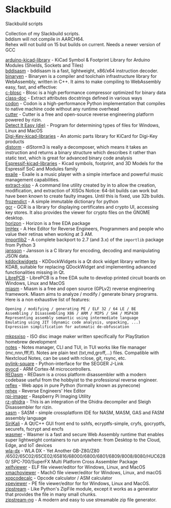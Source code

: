 # Slackbuild
Slackbuild scripts

Collection of my Slackbuild scripts.<br>
bddism will not compile in AARCH64.<br>
Rehex will not build on 15 but builds on current. Needs a newer version of GCC

[arduino-kicad-library](https://github.com/kermitdafrog8/Slackbuild/tree/main/python/arduino-kicad-library) - 
KiCad Symbol & Footprint Library for Arduino Modules (Shields, Sockets and Tiles)<br>
[bddisasm](https://github.com/kermitdafrog8/Slackbuild/tree/main/development/bddisasm) - 
bddisasm is a fast, lightweight, x86/x64 instruction decoder.<br>
[binaryen](https://github.com/kermitdafrog8/Slackbuild/tree/main/development/binaryen) - 
Binaryen is a compiler and toolchain infrastructure library for
WebAssembly, written in C++. It aims to make compiling to WebAssembly
easy, fast, and effective: <br>
[c-blosc](https://github.com/kermitdafrog8/Slackbuild/tree/main/libraries/c-blosc) - 
Blosc is a high performance compressor optimized for binary data<br>
[class-doc](https://github.com/kermitdafrog8/Slackbuild/tree/main/libraries/class-doc) - 
Extract attributes docstrings defined in various ways<br>
[codon](https://github.com/kermitdafrog8/Slackbuild/tree/main/development/codon) - 
Codon is a high-performance Python implementation that compiles to
native machine code without any runtime overhead<br>
[cutter](https://github.com/kermitdafrog8/Slackbuild/tree/main/development/cutter) - 
Cutter is a free and open-source reverse engineering platform powered by
rizin.<br>
[Detect It Easy (die)](https://github.com/kermitdafrog8/Slackbuild/tree/main/development/die) -
Program for determining types of files for Windows, Linux and MacOS<br>
[Digi-Key-kicad-libraries](https://github.com/kermitdafrog8/Slackbuild/tree/main/python/Digi-Key-kicad-libraries) - 
An atomic parts library for KiCard for Digi-Key products<br>
[distorm](https://github.com/kermitdafrog8/Slackbuild/tree/main/development/distorm) - 
diStorm3 is really a decomposer, which means it takes an instruction
and returns a binary structure which describes it rather than static
text, which is great for advanced binary code analysis<br>
[Espressif-kicad-libraries](https://github.com/kermitdafrog8/Slackbuild/tree/main/python/Espressif-kicad-libraries) - 
Kicad symbols, footprint, and 3D Models for the Espressif SoC and Modules family<br>
[exaile](https://github.com/kermitdafrog8/Slackbuild/tree/main/system/exail) - 
Exaile is a music player with a simple interface and powerful music
management capabilities.<br>
[extract-xiso](https://github.com/kermitdafrog8/Slackbuild/tree/main/system/extract-xiso) -
A command line utility created by in to allow the creation,
modification, and extraction of XISOs
Notice: 64-bit builds can work but have been known to create faulty
images. Until this is fixed, use 32b builds.<br>
[frozendict](https://github.com/kermitdafrog8/Slackbuild/tree/main/libraries/frozendict) - 
A simple immutable dictionary for python<br>
[gcr](https://github.com/kermitdafrog8/Slackbuild/tree/main/libraries/gcr) - 
GCR is a library for displaying certificates and crypto UI, accessing
key stores. It also provides the viewer for crypto files on the GNOME
desktop.<br>
[horizon](https://github.com/kermitdafrog8/Slackbuild/tree/main/academic/horizon) - 
Horizon is a free EDA package<br>
[ImHex](https://github.com/kermitdafrog8/Slackbuild/tree/main/development/ImHex) - 
A Hex Editor for Reverse Engineers, Programmers and people who value their
retinas when working at 3 AM.<br>
[importlib2](https://github.com/kermitdafrog8/Slackbuild/tree/main/libraries/importlib2) - 
A complete backport to 2.7 (and 3.x) of the ``importlib`` package from Python 3<br>
[jansson](https://github.com/kermitdafrog8/Slackbuild/tree/main/libraries/jansson) - 
Jansson is a C library for encoding, decoding and manipulating
JSON data.<br>
[kddockwidgets](https://github.com/kermitdafrog8/Slackbuild/tree/main/libraries/kddockwidgets) - 
KDDockWidgets is a Qt dock widget library written by KDAB, suitable for replacing
QDockWidget and implementing advanced functionalities missing in Qt.<br>
[LibrePCB](https://github.com/kermitdafrog8/Slackbuild/tree/main/development/LibrePCB) - 
LibrePCB is a free EDA suite to develop printed circuit boards on
Windows, Linux and MacOS<br>
[miasm](https://github.com/kermitdafrog8/Slackbuild/tree/main/python/miasm) - 
Miasm is a free and open source (GPLv2) reverse engineering framework. Miasm aims to analyze / modify / generate binary programs. Here is a non exhaustive list of features:

    Opening / modifying / generating PE / ELF 32 / 64 LE / BE
    Assembling / Disassembling X86 / ARM / MIPS / SH4 / MSP430
    Representing assembly semantic using intermediate language
    Emulating using JIT (dynamic code analysis, unpacking, ...)
    Expression simplification for automatic de-obfuscation
[mkpsxiso](https://github.com/kermitdafrog8/Slackbuild/tree/main/system/mkpsxiso) - 
ISO disc image maker written specifically for PlayStation homebrew
development<br>
[notes](https://github.com/kermitdafrog8/Slackbuild/tree/main/system/notes) - 
Notes manager, CLI and TUI, in TUI works like file manager
(mc,nnn,fff,lf). Notes are plain text (txt,md,groff,...) files.
Compatible with Nextcloud Notes, can be used with rclose, git,
rsync, etc.<br>
[pylink-square](https://github.com/kermitdafrog8/Slackbuild/tree/main/python/pylink-square) - 
Python-interface for the SEGGER J-Link<br>
[pyocd](https://github.com/kermitdafrog8/Slackbuild/tree/main/python/pyocd) - 
ARM Cortex-M microcontrollers.<br>
[REDasm](https://github.com/kermitdafrog8/Slackbuild/tree/main/development/REDasm) - 
REDasm is a cross platform disassembler with a modern codebase useful 
from the hobbyist to the professional reverse engineer.<br>
[reflex](https://github.com/kermitdafrog8/Slackbuild/tree/main/python/reflex) - 
Web apps in pure Python (formally known as pynecone)<br>
[rehex](https://github.com/kermitdafrog8/Slackbuild/tree/main/development/rehex) -
Reverse Engineers' Hex Editor<br>
[rpi-imager](https://github.com/kermitdafrog8/Slackbuild/tree/main/system/rpi-imager) - 
Raspberry Pi Imaging Utility<br>
[rz-ghidra](https://github.com/kermitdafrog8/Slackbuild/tree/main/development/rz-ghidra) - 
This is an integration of the Ghidra decompiler and Sleigh
Disassembler for rizin.<br>
[sasm](https://github.com/kermitdafrog8/Slackbuild/tree/main/development/sasm) - 
SASM - simple crossplatform IDE for NASM, MASM, GAS and FASM assembly
language<br>
[SiriKali](https://github.com/kermitdafrog8/Slackbuild/tree/main/system/SiriKali) - 
A Qt/C++ GUI front end to sshfs, ecryptfs-simple, cryfs, gocryptfs, securefs, fscrypt and encfs<br>
[wasmer](https://github.com/kermitdafrog8/Slackbuild/tree/main/development/wasmer) - 
Wasmer is a fast and secure Web Assembly runtime that enables super lightweight containers to run
anywhere: from Desktop to the Cloud, Edge, and IoT devices<br>
[wla-dx](https://github.com/kermitdafrog8/Slackbuild/tree/main/development/wla-dx) - 
WLA DX - Yet Another GB-Z80/Z80 /6502/65C02/65CE02/65816/68000/6800/6801/6809/8008/8080/HUC6280/
SPC-700/SuperFX Multi Platform Cross Assembler Package<br>
[xelfviewer](https://github.com/kermitdafrog8/Slackbuild/tree/main/development/xelfviewer) - 
ELF file viewer/editor for Windows, Linux, and MacOS<br>
[xmachoviewer](https://github.com/kermitdafrog8/Slackbuild/tree/main/development/xmachoviewer) - 
MachO file viewer/editor for Windows, Linux, and macOS<br>
[xopcodecalc](https://github.com/kermitdafrog8/Slackbuild/tree/main/development/xopcodecalc) - 
Opcode calculator / ASM calculator<br>
[xpeviewer](https://github.com/kermitdafrog8/Slackbuild/tree/main/development/xpeviewer) - 
PE file viewer/editor for for Windows, Linux and MacOS.<br>
[zipstream](https://github.com/kermitdafrog8/Slackbuild/tree/main/libraries/zipstream) - 
Like Python's ZipFile module, except it works as a generator that provides the
file in many small chunks. <br>
[zipstream-ng](https://github.com/kermitdafrog8/Slackbuild/tree/main/libraries/zipstream-ng) - 
A modern and easy to use streamable zip file generator.<br>
